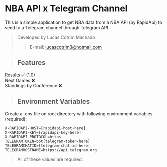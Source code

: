 # NBA API x Telegram Channel

This is a simple application to get NBA data from a NBA API (by RapidApi) to send to a Telegram channel through Telegram API.

> Developed by Lucas Cotrim Machado 
>> E-mail: lucascotrim3@hotmail.com

> ## Features

Results ✅ (1.0)\
Next Games ❌\
Standings by Conference ❌

> ## Environment Variables

Create a .env file on root directory with following environment variables (required):

`X-RAPIDAPI-HOST=[rapidapi-host-here]`\
`X-RAPIDAPI-KEY=[rapidapi-key-here]`\
`X-RAPIDAPI-PROTOCOL=https`\
`TELEGRAMTOKEN=bot[telegram-token-here]`\
`TELEGRAMCHATID=[telegram-chat-id-here]`\
`TELEGRAMHOSTNAME=https://api.telegram.org`

 > All of these values are required. 

